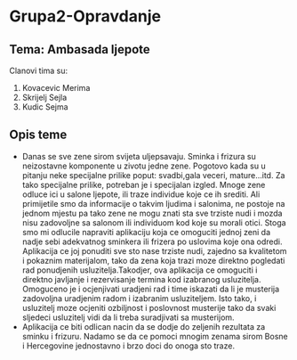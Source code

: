 # Grupa2-Opravdanje

## **Tema: Ambasada ljepote**

Clanovi tima su:
1. Kovacevic Merima
2. Skrijelj Sejla
3. Kudic Sejma
    
    
## **Opis teme**

- Danas se sve zene sirom svijeta uljepsavaju. Sminka i frizura su neizostavne komponente u zivotu jedne zene. Pogotovo kada su u pitanju   neke specijalne prilike poput: svadbi,gala veceri, mature...itd. Za tako specijalne prilike, potreban je i specijalan izgled. Mnoge zene   odluce ici u salone ljepote, ili traze individue koje ce ih srediti. Ali primijetile smo da informacije o takvim ljudima i salonima, ne   postoje na jednom mjestu pa tako zene ne mogu znati sta sve trziste nudi i mozda nisu zadovoljne sa salonom ili individuom kod koje su     morali otici. Stoga smo mi odlucile napraviti aplikaciju koja ce omoguciti jednoj zeni da nadje sebi adekvatnog sminkera ili frizera po   uslovima koje ona odredi. Aplikacija ce joj ponuditi sve sto nase trziste nudi, zajedno sa kvalitetom i pokaznim materijalom, tako da     zena koja trazi moze direktno pogledati rad ponudjenih usluzitelja.Takodjer, ova aplikacija ce omoguciti i direktno javljanje i           rezervisanje termina kod izabranog usluzitelja. Omoguceno je i ocjenjivati uradjeni rad i time iskazati da li je musterija zadovoljna     uradjenim radom i izabranim usluziteljem. Isto tako, i usluzitelj moze ocjeniti ozbiljnost i poslovnost musterije tako da svaki sljedeci   usluzitelj vidi da li treba suradjivati sa musterijom. 
- Aplikacija ce biti odlican nacin da se dodje do zeljenih rezultata za sminku i frizuru. Nadamo se da ce pomoci mnogim zenama sirom Bosne   i Hercegovine jednostavno i brzo doci do onoga sto traze. 

